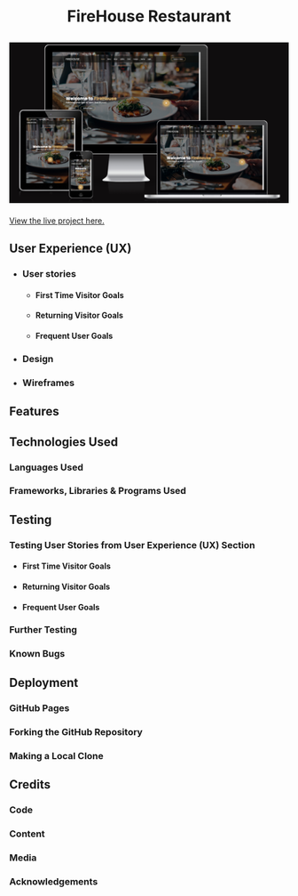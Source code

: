 <h1 align="center">FireHouse Restaurant</h1>
<h2 align="center"><img src="static/img/readme/main.png"></h2>

         
[View the live project here.](https://firehouse-restaurant.herokuapp.com/)


## User Experience (UX)

-   ### User stories

    -   #### First Time Visitor Goals
        
    -   #### Returning Visitor Goals

    -   #### Frequent User Goals

-   ### Design


*   ### Wireframes



## Features



## Technologies Used

### Languages Used



### Frameworks, Libraries & Programs Used


## Testing



### Testing User Stories from User Experience (UX) Section

-   #### First Time Visitor Goals



-   #### Returning Visitor Goals



-   #### Frequent User Goals


### Further Testing



### Known Bugs



## Deployment

### GitHub Pages



### Forking the GitHub Repository


### Making a Local Clone



## Credits

### Code



### Content



### Media



### Acknowledgements